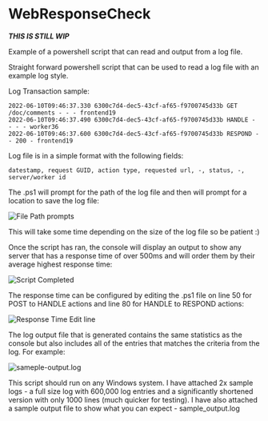 # WebResponseCheck

***THIS IS STILL WIP***

Example of a powershell script that can read and output from a log file.

Straight forward powershell script that can be used to read a log file with an example log style.

Log Transaction sample:
```
2022-06-10T09:46:37.330 6300c7d4-dec5-43cf-af65-f9700745d33b GET /doc/comments - - - frontend19
2022-06-10T09:46:37.490 6300c7d4-dec5-43cf-af65-f9700745d33b HANDLE - - - - worker36
2022-06-10T09:46:37.600 6300c7d4-dec5-43cf-af65-f9700745d33b RESPOND - - 200 - frontend19
```

Log file is in a simple format with the following fields:
```
datestamp, request GUID, action type, requested url, -, status, -, server/worker id
```

The .ps1 will prompt for the path of the log file and then will prompt for a location to save the log file:

![File Path prompts](https://github.com/frasersmith5/WebResponseCheck/assets/2691536/7bba9386-263e-419a-a4f6-15575f461d56)

This will take some time depending on the size of the log file so be patient :)

Once the script has ran, the console will display an output to show any server that has a response time of over 500ms and will order them by their average highest response time:

![Script Completed](https://github.com/frasersmith5/WebResponseCheck/assets/2691536/eddfe33f-951d-4545-aa4b-e7af3340d5f4)

The response time can be configured by editing the .ps1 file on line 50 for POST to HANDLE actions and line 80 for HANDLE to RESPOND actions:

![Response Time Edit line](https://github.com/frasersmith5/WebResponseCheck/assets/2691536/09e1e222-f50f-4ffb-9c8c-d9ffbbca5e9a)

The log output file that is generated contains the same statistics as the console but also includes all of the entries that matches the criteria from the log. For example:

![sameple-output.log](https://github.com/frasersmith5/WebResponseCheck/assets/2691536/9508e015-a23f-4cc2-9fa3-faffd2b05bf5)

This script should run on any Windows system. I have attached 2x sample logs - a full size log with 600,000 log entries and a significantly shortened version with only 1000 lines (much quicker for testing). I have also attached a sample output file to show what you can expect - sample_output.log

